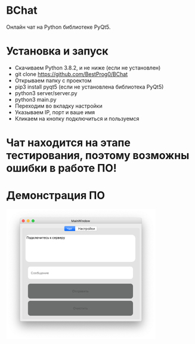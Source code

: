 # BChat
Онлайн чат на Python библиотеке PyQt5.

# Установка и запуск
  - Скачиваем Python 3.8.2, и не ниже (если не установлен)
  - git clone https://github.com/BestProg0/BChat
  - Открываем папку с проектом
  - pip3 install pyqt5 (если не установлена библиотека PyQt5)
  - python3 server/server.py
  - python3 main.py
  - Переходим во вкладку настройки
  - Указываем IP, порт и ваше имя
  - Кликаем на кнопку подключиться и пользуемся
  
# Чат находится на этапе тестирования, поэтому возможны ошибки в работе ПО!

# Демонстрация ПО
<img src="ПО.png" width=400>
